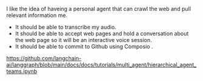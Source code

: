 

I like the idea of haveing a personal agent that can crawl the web and pull relevant information me. 


- It should be able to transcribe my audio. 
- It should be able to accept web pages and hold a conversation about the web page so it will be an interactive voice session. 
- It should be able to commit to Github using Composio . 

https://github.com/langchain-ai/langgraph/blob/main/docs/docs/tutorials/multi_agent/hierarchical_agent_teams.ipynb